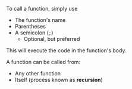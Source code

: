To call a function, simply use
  - The function's name
  - Parentheses
  - A semicolon (`;`)
    - Optional, but preferred

This will execute the code in the function's body.

A function can be called from:
  - Any other function
  - Itself (process known as **recursion**)